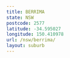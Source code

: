 ```yaml
---
title: BERRIMA
state: NSW
postcode: 2577
latitude: -34.595027
longitude: 150.410978
url: /nsw/berrima/
layout: suburb
---
```

